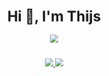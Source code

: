 <h1 align="center">Hi 👋, I'm Thijs</h1>

<div align="center">
  <a href="https://discord.gg/HqV7EsUH"> <img src="https://skillicons.dev/icons?i=discord"/> </a>
</div>

<br />

 <p align="center">
  <a href="https://github.com/tandpfun/skill-icons/blob/main/readme.md#icons-list">
    <img src="https://skillicons.dev/icons?i=laravel,lua,java,tailwind,py&theme=dark" />
    <img src="https://skillicons.dev/icons?i=vscode,idea,figma,discordjs,kali&theme=dark" />
  </a>
 </p>  
